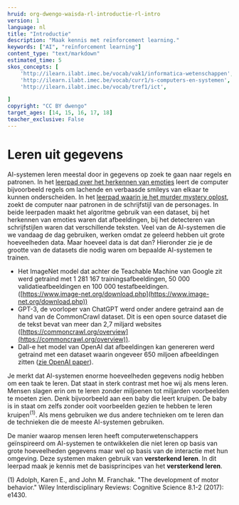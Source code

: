 ```yaml
---
hruid: org-dwengo-waisda-rl-introductie-rl-intro
version: 1
language: nl
title: "Introductie"
description: "Maak kennis met reïnforcement learning."
keywords: ["AI", "reïnforcement learning"]
content_type: "text/markdown"
estimated_time: 5
skos_concepts: [
    'http://ilearn.ilabt.imec.be/vocab/vak1/informatica-wetenschappen', 
    'http://ilearn.ilabt.imec.be/vocab/curr1/s-computers-en-systemen',
    'http://ilearn.ilabt.imec.be/vocab/tref1/ict',

]
copyright: "CC BY dwengo"
target_ages: [14, 15, 16, 17, 18]
teacher_exclusive: False
---
```


# Leren uit gegevens

AI-systemen leren meestal door in gegevens op zoek te gaan naar regels en patronen. In het [leerpad over het herkennen van emoties](https://dwengo.org/learning-path.html?hruid=org-dwengo-waisda-beelden-emoties-herkennen&language=nl&te=true&source_page=%2Fwaisda%2F&source_title=%20wAIsda?#org-dwengo-waisda-beelden-emoties-herkennen-intro;nl;1) leert de computer bijvoorbeeld regels om lachende en verbaasde smileys van elkaar te kunnen onderscheiden. In het [leerpad waarin je het murder mystery oplost](https://dwengo.org/learning-path.html?hruid=org-dwengo-waisda-taal-murder-mistery&language=nl&te=true&source_page=%2Fwaisda%2F&source_title=%20wAIsda?#org-dwengo-waisda-taal-murder-mystery-intro;nl;1), zoekt de computer naar patronen in de schrijfstijl van de personages. In beide leerpaden maakt het algoritme gebruik van een dataset, bij het herkennen van emoties waren dat afbeeldingen, bij het detecteren van schrijfstijlen waren dat verschillende teksten. Veel van de AI-systemen die we vandaag de dag gebruiken, werken omdat ze geleerd hebben uit grote hoeveelheden data. Maar hoeveel data is dat dan? Hieronder zie je de grootte van de datasets die nodig waren om bepaalde AI-systemen te trainen.

- Het ImageNet model dat achter de Teachable Machine van Google zit werd getraind met 1 281 167 trainingsafbeeldingen, 50 000 validatieafbeeldingen en 100 000 testafbeeldingen. ([https://www.image-net.org/download.php](https://www.image-net.org/download.php))
- GPT-3, de voorloper van ChatGPT werd onder andere getraind aan de hand van de CommonCrawl dataset. Dit is een open source dataset die de tekst bevat van meer dan 2,7 miljard websites ([https://commoncrawl.org/overview](https://commoncrawl.org/overview)). 
- Dall-e het model van OpenAI dat afbeeldingen kan genereren werd getraind met een dataset waarin ongeveer 650 miljoen afbeeldingen zitten ([zie OpenAI paper](https://arxiv.org/pdf/2204.06125)).

Je merkt dat AI-systemen enorme hoeveelheden gegevens nodig hebben om een taak te leren. Dat staat in sterk contrast met hoe wij als mens leren. Mensen slagen erin om te leren zonder miljoenen tot miljarden voorbeelden te moeten zien. Denk bijvoorbeeld aan een baby die leert kruipen. De baby is in staat om zelfs zonder ooit voorbeelden gezien te hebben te leren kruipen<sup>(1)</sup>. Als mens gebruiken we dus andere technieken om te leren dan de technieken die de meeste AI-systemen gebruiken. 

De manier waarop mensen leren heeft computerwetenschappers geïnspireerd om AI-systemen te ontwikkelen die niet leren op basis van grote hoeveelheden gegevens maar wel op basis van de interactie met hun omgeving. Deze systemen maken gebruik van **versterkend leren**. In dit leerpad maak je kennis met de basisprincipes van het **versterkend leren**.




(1) Adolph, Karen E., and John M. Franchak. "The development of motor behavior." Wiley Interdisciplinary Reviews: Cognitive Science 8.1-2 (2017): e1430.